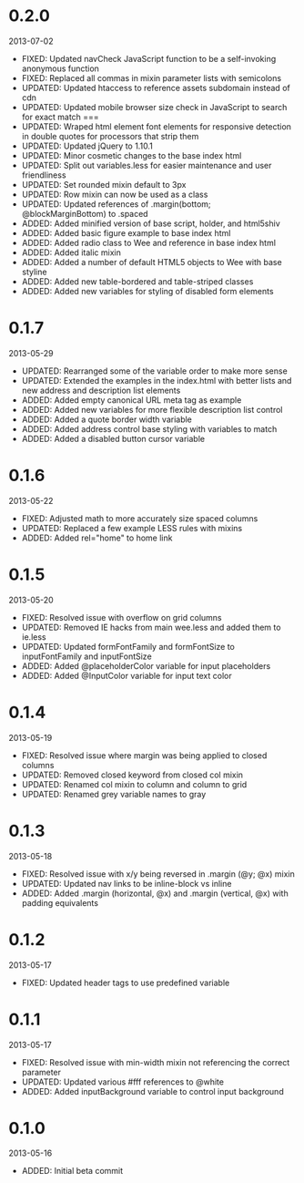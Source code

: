 # 0.2.0

2013-07-02

- FIXED: Updated navCheck JavaScript function to be a self-invoking anonymous function
- FIXED: Replaced all commas in mixin parameter lists with semicolons
- UPDATED: Updated htaccess to reference assets subdomain instead of cdn
- UPDATED: Updated mobile browser size check in JavaScript to search for exact match ===
- UPDATED: Wraped html element font elements for responsive detection in double quotes for processors that strip them
- UPDATED: Updated jQuery to 1.10.1
- UPDATED: Minor cosmetic changes to the base index html
- UPDATED: Split out variables.less for easier maintenance and user friendliness
- UPDATED: Set rounded mixin default to 3px
- UPDATED: Row mixin can now be used as a class
- UPDATED: Updated references of .margin(bottom; @blockMarginBottom) to .spaced
- ADDED: Added minified version of base script, holder, and html5shiv
- ADDED: Added basic figure example to base index html
- ADDED: Added radio class to Wee and reference in base index html
- ADDED: Added italic mixin
- ADDED: Added a number of default HTML5 objects to Wee with base styline
- ADDED: Added new table-bordered and table-striped classes
- ADDED: Added new variables for styling of disabled form elements

# 0.1.7

2013-05-29

- UPDATED: Rearranged some of the variable order to make more sense
- UPDATED: Extended the examples in the index.html with better lists and new address and description list elements
- ADDED: Added empty canonical URL meta tag as example
- ADDED: Added new variables for more flexible description list control
- ADDED: Added a quote border width variable
- ADDED: Added address control base styling with variables to match
- ADDED: Added a disabled button cursor variable

# 0.1.6

2013-05-22

- FIXED: Adjusted math to more accurately size spaced columns
- UPDATED: Replaced a few example LESS rules with mixins
- ADDED: Added rel="home" to home link

# 0.1.5

2013-05-20

- FIXED: Resolved issue with overflow on grid columns
- UPDATED: Removed IE hacks from main wee.less and added them to ie.less
- UPDATED: Updated formFontFamily and formFontSize to inputFontFamily and inputFontSize
- ADDED: Added @placeholderColor variable for input placeholders
- ADDED: Added @InputColor variable for input text color

# 0.1.4

2013-05-19

- FIXED: Resolved issue where margin was being applied to closed columns
- UPDATED: Removed closed keyword from closed col mixin
- UPDATED: Renamed col mixin to column and column to grid
- UPDATED: Renamed grey variable names to gray

# 0.1.3

2013-05-18

- FIXED: Resolved issue with x/y being reversed in .margin (@y; @x) mixin
- UPDATED: Updated nav links to be inline-block vs inline
- ADDED: Added .margin (horizontal, @x) and .margin (vertical, @x) with padding equivalents

# 0.1.2

2013-05-17

- FIXED: Updated header tags to use predefined variable

# 0.1.1

2013-05-17

- FIXED: Resolved issue with min-width mixin not referencing the correct parameter
- UPDATED: Updated various #fff references to @white
- ADDED: Added inputBackground variable to control input background 

# 0.1.0

2013-05-16

- ADDED: Initial beta commit